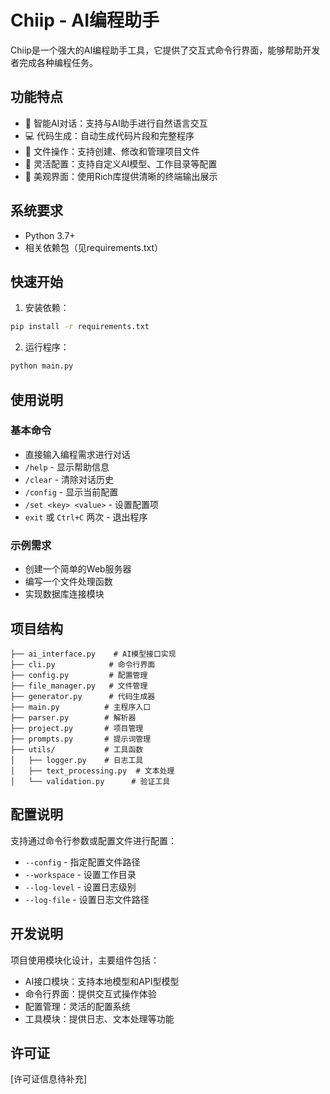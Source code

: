 # Chiip - AI编程助手

Chiip是一个强大的AI编程助手工具，它提供了交互式命令行界面，能够帮助开发者完成各种编程任务。

## 功能特点

- 🤖 智能AI对话：支持与AI助手进行自然语言交互
- 💻 代码生成：自动生成代码片段和完整程序
- 📁 文件操作：支持创建、修改和管理项目文件
- 🔧 灵活配置：支持自定义AI模型、工作目录等配置
- 🎨 美观界面：使用Rich库提供清晰的终端输出展示

## 系统要求

- Python 3.7+
- 相关依赖包（见requirements.txt）

## 快速开始

1. 安装依赖：
```bash
pip install -r requirements.txt
```

2. 运行程序：
```bash
python main.py
```

## 使用说明

### 基本命令
- 直接输入编程需求进行对话
- `/help` - 显示帮助信息
- `/clear` - 清除对话历史
- `/config` - 显示当前配置
- `/set <key> <value>` - 设置配置项
- `exit` 或 `Ctrl+C` 两次 - 退出程序

### 示例需求
- 创建一个简单的Web服务器
- 编写一个文件处理函数
- 实现数据库连接模块

## 项目结构

```
├── ai_interface.py    # AI模型接口实现
├── cli.py            # 命令行界面
├── config.py         # 配置管理
├── file_manager.py   # 文件管理
├── generator.py      # 代码生成器
├── main.py          # 主程序入口
├── parser.py        # 解析器
├── project.py       # 项目管理
├── prompts.py       # 提示词管理
├── utils/           # 工具函数
│   ├── logger.py    # 日志工具
│   ├── text_processing.py  # 文本处理
│   └── validation.py      # 验证工具
```

## 配置说明

支持通过命令行参数或配置文件进行配置：

- `--config` - 指定配置文件路径
- `--workspace` - 设置工作目录
- `--log-level` - 设置日志级别
- `--log-file` - 设置日志文件路径

## 开发说明

项目使用模块化设计，主要组件包括：

- AI接口模块：支持本地模型和API型模型
- 命令行界面：提供交互式操作体验
- 配置管理：灵活的配置系统
- 工具模块：提供日志、文本处理等功能

## 许可证

[许可证信息待补充]